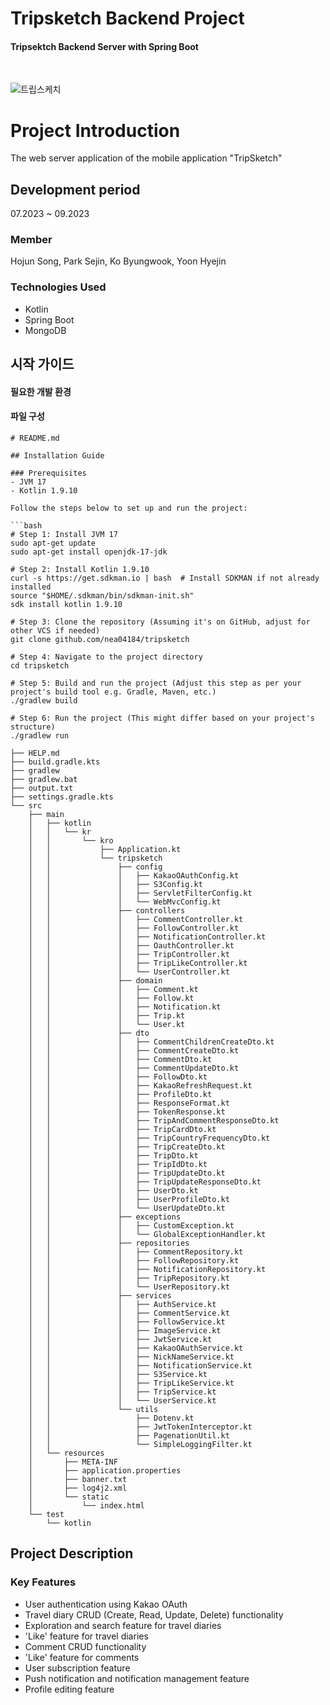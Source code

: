 # Tripsketch Backend Project

#### Tripsektch Backend Server with Spring Boot

<br/>

![트립스케치](https://github.com/seoyeon-00/tripsketch/assets/110542210/bb42bf65-9123-47aa-8f33-d1bd115f343d)

# Project Introduction
The web server application of the mobile application "TripSketch"

## Development period
07.2023 ~ 09.2023

### Member
Hojun Song, Park Sejin, Ko Byungwook, Yoon Hyejin

### Technologies Used

- Kotlin
- Spring Boot 
- MongoDB

## 시작 가이드

#### 필요한 개발 환경



#### 파일 구성
```
# README.md

## Installation Guide

### Prerequisites
- JVM 17
- Kotlin 1.9.10

Follow the steps below to set up and run the project:

```bash
# Step 1: Install JVM 17
sudo apt-get update
sudo apt-get install openjdk-17-jdk

# Step 2: Install Kotlin 1.9.10
curl -s https://get.sdkman.io | bash  # Install SDKMAN if not already installed
source "$HOME/.sdkman/bin/sdkman-init.sh"
sdk install kotlin 1.9.10

# Step 3: Clone the repository (Assuming it's on GitHub, adjust for other VCS if needed)
git clone github.com/nea04184/tripsketch

# Step 4: Navigate to the project directory
cd tripsketch

# Step 5: Build and run the project (Adjust this step as per your project's build tool e.g. Gradle, Maven, etc.)
./gradlew build  

# Step 6: Run the project (This might differ based on your project's structure)
./gradlew run
```


```
├── HELP.md
├── build.gradle.kts
├── gradlew
├── gradlew.bat
├── output.txt
├── settings.gradle.kts
└── src
    ├── main
    │   ├── kotlin
    │   │   └── kr
    │   │       └── kro
    │   │           ├── Application.kt
    │   │           └── tripsketch
    │   │               ├── config
    │   │               │   ├── KakaoOAuthConfig.kt
    │   │               │   ├── S3Config.kt
    │   │               │   ├── ServletFilterConfig.kt
    │   │               │   └── WebMvcConfig.kt
    │   │               ├── controllers
    │   │               │   ├── CommentController.kt
    │   │               │   ├── FollowController.kt
    │   │               │   ├── NotificationController.kt
    │   │               │   ├── OauthController.kt
    │   │               │   ├── TripController.kt
    │   │               │   ├── TripLikeController.kt
    │   │               │   └── UserController.kt
    │   │               ├── domain
    │   │               │   ├── Comment.kt
    │   │               │   ├── Follow.kt
    │   │               │   ├── Notification.kt
    │   │               │   ├── Trip.kt
    │   │               │   └── User.kt
    │   │               ├── dto
    │   │               │   ├── CommentChildrenCreateDto.kt
    │   │               │   ├── CommentCreateDto.kt
    │   │               │   ├── CommentDto.kt
    │   │               │   ├── CommentUpdateDto.kt
    │   │               │   ├── FollowDto.kt
    │   │               │   ├── KakaoRefreshRequest.kt
    │   │               │   ├── ProfileDto.kt
    │   │               │   ├── ResponseFormat.kt
    │   │               │   ├── TokenResponse.kt
    │   │               │   ├── TripAndCommentResponseDto.kt
    │   │               │   ├── TripCardDto.kt
    │   │               │   ├── TripCountryFrequencyDto.kt
    │   │               │   ├── TripCreateDto.kt
    │   │               │   ├── TripDto.kt
    │   │               │   ├── TripIdDto.kt
    │   │               │   ├── TripUpdateDto.kt
    │   │               │   ├── TripUpdateResponseDto.kt
    │   │               │   ├── UserDto.kt
    │   │               │   ├── UserProfileDto.kt
    │   │               │   └── UserUpdateDto.kt
    │   │               ├── exceptions
    │   │               │   ├── CustomException.kt
    │   │               │   └── GlobalExceptionHandler.kt
    │   │               ├── repositories
    │   │               │   ├── CommentRepository.kt
    │   │               │   ├── FollowRepository.kt
    │   │               │   ├── NotificationRepository.kt
    │   │               │   ├── TripRepository.kt
    │   │               │   └── UserRepository.kt
    │   │               ├── services
    │   │               │   ├── AuthService.kt
    │   │               │   ├── CommentService.kt
    │   │               │   ├── FollowService.kt
    │   │               │   ├── ImageService.kt
    │   │               │   ├── JwtService.kt
    │   │               │   ├── KakaoOAuthService.kt
    │   │               │   ├── NickNameService.kt
    │   │               │   ├── NotificationService.kt
    │   │               │   ├── S3Service.kt
    │   │               │   ├── TripLikeService.kt
    │   │               │   ├── TripService.kt
    │   │               │   └── UserService.kt
    │   │               └── utils
    │   │                   ├── Dotenv.kt
    │   │                   ├── JwtTokenInterceptor.kt
    │   │                   ├── PagenationUtil.kt
    │   │                   └── SimpleLoggingFilter.kt
    │   └── resources
    │       ├── META-INF
    │       ├── application.properties
    │       ├── banner.txt
    │       ├── log4j2.xml
    │       └── static
    │           └── index.html
    └── test
        └── kotlin
```

## Project Description

### Key Features

- User authentication using Kakao OAuth
- Travel diary CRUD (Create, Read, Update, Delete) functionality
- Exploration and search feature for travel diaries
- 'Like' feature for travel diaries
- Comment CRUD functionality
- 'Like' feature for comments
- User subscription feature
- Push notification and notification management feature
- Profile editing feature
